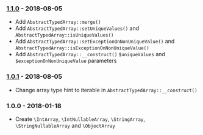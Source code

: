### [1.1.0](../../compare/1.0.1...1.1.0) - 2018-08-05

- Add `AbstractTypedArray::merge()`
- Add `AbstractTypedArray::setUniqueValues()` and `AbstractTypedArray::isUniqueValues()` 
- Add `AbstractTypedArray::setExceptionOnNonUniqueValue()` and `AbstractTypedArray::isExceptionOnNonUniqueValue()`
- Add `AbstractTypedArray::__construct()` `$uniqueValues` and `$exceptionOnNonUniqueValue` parameters

### [1.0.1](../../compare/1.0.0...1.0.1) - 2018-08-05

- Change array type hint to iterable in `AbstractTypedArray::__construct()`

### 1.0.0 - 2018-01-18

- Create `\IntArray`, `\IntNullableArray`, `\StringArray`, `\StringNullableArray` and `\ObjectArray`
